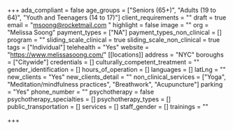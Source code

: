 +++
ada_compliant = false
age_groups = ["Seniors (65+)", "Adults (19 to 64)", "Youth and Teenagers (14 to 17)"]
client_requirements = ""
draft = true
email = "msoong@rocketmail.com "
highlight = false
image = ""
org = "Melissa Soong"
payment_types = ["NA"]
payment_types_non_clinical = []
program = ""
sliding_scale_clinical = true
sliding_scale_non_clinical = true
tags = ["Individual"]
telehealth = "Yes"
website = "https://www.melissasoong.com/"
[[locations]]
address = "NYC"
boroughs = ["Citywide"]
credentials = []
culturally_competent_treatment = ""
gender_identification = []
hours_of_operation = []
languages = []
latLng = ""
new_clients = "Yes"
new_clients_detail = ""
non_clinical_services = ["Yoga", "Meditation/mindfulness practices", "Breathwork", "Acupuncture"]
parking = "Yes"
phone_number = ""
psychotherapy = false
psychotherapy_specialties = []
psychotherapy_types = []
public_transportation = []
services = []
staff_gender = []
trainings = ""

+++
